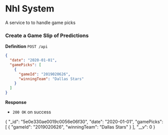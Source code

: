 # Nhl System

A service to to handle game picks

### Create a Game Slip of Predictions
**Definition**
`POST /api`

```json
{
  "date": "2020-01-01",
  "gamePicks": [
    {
      "gameId": "2019020626",
      "winningTeam": "Dallas Stars"
    }
  ]
}
```

**Response**

- `200 OK` on success

{
  "_id": "5e0e330ae0019c0056e06f30",
  "date": "2020-01-01",
  "gamePicks": [
    {
      "gameId": "2019020626",
      "winningTeam": "Dallas Stars"
    }
  ],
  "__v": 0
}

